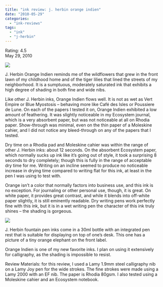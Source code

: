 ```yaml
---
title: "ink review: j. herbin orange indien"
date: "2010-05-29"
categories: 
  - "ink-reviews"
tags: 
  - "ink"
  - "j-herbin"
---
```


Rating: 4.5  
May 29, 2010

[![](http://s3.media.squarespace.com/production/1431296/16917466/_PYw92neEA7o/TP77uj-AwxI/AAAAAAAAAJg/IlcERpLVb0g/s1600/j%2Bherbin%2Borange%2B1.jpg)](http://s3.media.squarespace.com/production/1431296/16917466/_PYw92neEA7o/TP77uj-AwxI/AAAAAAAAAJg/IlcERpLVb0g/s1600/j%2Bherbin%2Borange%2B1.jpg)

  
J. Herbin Orange Indien reminds me of the wildflowers that grew in the front lawn of my childhood home and of the tiger lilies that lined the streets of my neighborhood. It is a sumptuous, moderately saturated ink that exhibits a high degree of shading in both fine and wide nibs.

Like other J. Herbin inks, Orange Indien flows well. It is not as wet as Vert Empire or Blue Myostosis – behaving more like Café des Isles or Poussiere de Lune. On each of the papers I tested it on, Orange Indien exhibited a low amount of feathering. It was slightly noticeable in my Ecosystem journal, which is a very absorbent paper, but was not noticeable at all on Rhodia paper. Show-through was minimal, even on the thin paper of a Moleskine cahier, and I did not notice any bleed-through on any of the papers that I tested.

Dry time on a Rhodia pad and Moleskine cahier was within the range of other J. Herbin inks: about 12 seconds. On the absorbent Ecosystem paper, which normally sucks up ink like it’s going out of style, it took a surprising 8 seconds to dry completely; though this is fully in the range of acceptable dry time for me. Writing on an incline seemed to produce no noticeable increase in drying time compared to writing flat for this ink, at least in the pen I was using to test with.

Orange isn’t a color that normally factors into business use, and this ink is no exception. For journaling or other personal use, though, it is great. On white paper, it provides great contrast, and while it blends into off-white paper slightly, it is still eminently readable. Dry writing pens work perfectly fine with this ink, but it is in a wet writing pen the character of this ink truly shines – the shading is gorgeous.

[![](http://s3.media.squarespace.com/production/1431296/16917466/_PYw92neEA7o/TP77u9hF1tI/AAAAAAAAAJk/XJFlFxmbZ1w/s1600/j%2Bherbin%2Borange%2B2.jpg)](http://s3.media.squarespace.com/production/1431296/16917466/_PYw92neEA7o/TP77u9hF1tI/AAAAAAAAAJk/XJFlFxmbZ1w/s1600/j%2Bherbin%2Borange%2B2.jpg)

  
J. Herbin fountain pen inks come in a 30ml bottle with an integrated pen rest that is suitable for displaying on top of one’s desk. This one has a picture of a tiny orange elephant on the front label.

Orange Indien is one of my new favorite inks. I plan on using it extensively for calligraphy, as the shading is impossible to resist.

Review Materials: for this review, I used a Lamy 1.9mm steel calligraphy nib on a Lamy Joy pen for the wide strokes. The fine strokes were made using a Lamy 2000 with an EF nib. The paper is Rhodia 80gsm. I also tested using a Moleskine cahier and an Ecosystem notebook.

